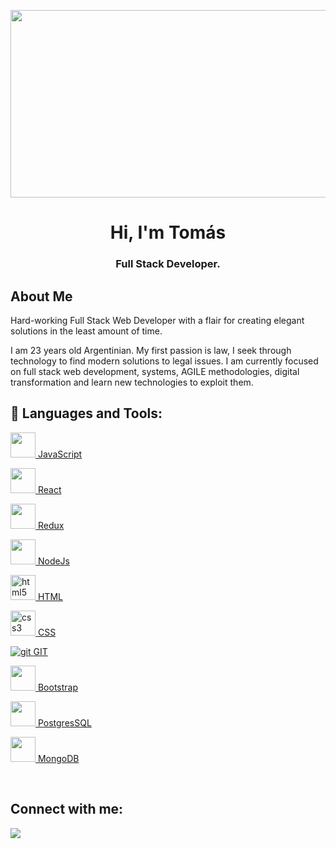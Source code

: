 <a href="#"><img width="1000vw" height="300px"  src="https://media.giphy.com/media/26tn33aiTi1jkl6H6/giphy.gif" height="175px"/></a>

<h1 align="center">Hi, I'm Tomás</h1>
<h3 align="center">Full Stack Developer.</h3>


## About Me

Hard-working Full Stack Web Developer with a flair for creating elegant solutions in the least amount of time.

I am 23 years old Argentinian. My first passion is law, I seek through technology to find modern solutions to legal issues. I am currently focused on full stack web development, systems, AGILE methodologies, digital transformation and learn new technologies to exploit them.


## 🚀 Languages and Tools:


<a href="https://developer.mozilla.org/en-US/docs/Web/JavaScript" target="_blank"><img src="https://img.icons8.com/color/48/000000/javascript--v1.png"  width="40" height="40"/> </a> 
<a href="https://developer.mozilla.org/en-US/docs/Web/JavaScript" target="_blank">JavaScript</a>

<a href="https://reactjs.org/" target="_blank"><img src="https://img.icons8.com/office/40/000000/react.png"  width="40" height="40"/> </a>
<a href="https://developer.mozilla.org/en-US/docs/Web/JavaScript" target="_blank">React</a>

<a href="https://redux.js.org" target="_blank"><img src="https://img.icons8.com/color/48/000000/redux.png"  width="40" height="40"/> </a>
<a href="https://developer.mozilla.org/en-US/docs/Web/JavaScript" target="_blank">Redux</a>
    
<a href="https://nodejs.org" target="_blank"><img src="https://img.icons8.com/color/48/000000/nodejs.png"  width="40" height="40"/> </a>
<a href="https://developer.mozilla.org/en-US/docs/Web/JavaScript" target="_blank">NodeJs</a>
    
<a href="https://www.w3.org/html/" target="_blank"> <img src="https://upload.wikimedia.org/wikipedia/commons/thumb/3/38/HTML5_Badge.svg/600px-HTML5_Badge.svg.png" alt="html5" width="40" height="40"/> </a>
<a href="https://developer.mozilla.org/en-US/docs/Web/JavaScript" target="_blank">HTML</a>
    
<a href="https://www.w3schools.com/css/" target="_blank"> <img src="https://cdn4.iconfinder.com/data/icons/social-media-logos-6/512/121-css3-512.png" alt="css3" width="40" height="40"/> </a> 
<a href="https://developer.mozilla.org/en-US/docs/Web/JavaScript" target="_blank">CSS</a>
   
<a href="https://git-scm.com/" target="_blank"> <img src="https://img.icons8.com/color/48/000000/git.png" alt='git'/> </a> 
<a href="https://developer.mozilla.org/en-US/docs/Web/JavaScript" target="_blank">GIT</a> 

<a href="https://getbootstrap.com" target="_blank" ><img src="https://upload.wikimedia.org/wikipedia/commons/thumb/b/b2/Bootstrap_logo.svg/1024px-Bootstrap_logo.svg.png"  width="40" height="40"/> </a> 
<a href="https://developer.mozilla.org/en-US/docs/Web/JavaScript" target="_blank">Bootstrap</a>

<a href="https://getbootstrap.com" target="_blank" ><img src="https://img.icons8.com/color/48/000000/postgreesql.png"  width="40" height="40"/> </a> 
<a href="https://developer.mozilla.org/en-US/docs/Web/JavaScript" target="_blank">PostgresSQL</a>

<a href="https://getbootstrap.com" target="_blank" ><img src="https://img.icons8.com/color/48/000000/mongodb.png"  width="40" height="40"/> </a> 
<a href="https://developer.mozilla.org/en-US/docs/Web/JavaScript" target="_blank">MongoDB</a>

<br/>




## Connect with me:
<p align="left">

<a href = "https://www.linkedin.com/in/tomaslopezmancina-fullstack/"><img src="https://img.icons8.com/fluent/48/000000/linkedin.png"/></a>

